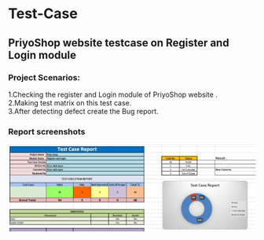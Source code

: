 # Test-Case

## PriyoShop website testcase on Register and Login module

### Project Scenarios:
1.Checking the register and Login module of PriyoShop website .<br>
2.Making test matrix on this test case.<br>
3.After detecting defect create the Bug report.


### Report screenshots

![338304628_2422566047913311_4043030048363313218_n](https://github.com/Kaijar2020/Test-Case/blob/main/Screenshot%202023-05-05%20003155.png)
